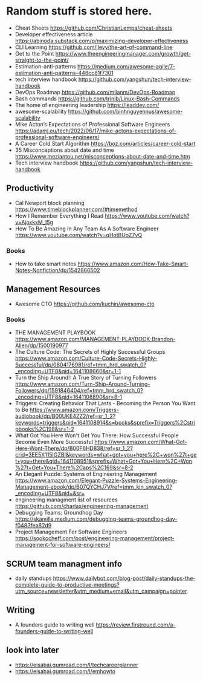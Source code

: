 # Random stuff is stored here.
* Cheat Sheets https://github.com/ChristianLempa/cheat-sheets 
* Developer effectiveness article https://abinoda.substack.com/p/maximizing-developer-effectiveness
* CLI Learning https://github.com/jlevy/the-art-of-command-line
* Get to the Point https://www.theengineeringmanager.com/growth/get-straight-to-the-point/
* Estimation-anti-patterns https://medium.com/awesome-agile/7-estimation-anti-patterns-448cc81f7301
* tech interview handbook https://github.com/yangshun/tech-interview-handbook
* DevOps Roadmap https://github.com/milanm/DevOps-Roadmap
* Bash commands https://github.com/trinib/Linux-Bash-Commands
* The home of engineering leadership https://leaddev.com/ 
* awesome-scalability https://github.com/binhnguyennus/awesome-scalability
* Mike Acton’s Expectations of Professional Software Engineers https://adamj.eu/tech/2022/06/17/mike-actons-expectations-of-professional-software-engineers/
* A Career Cold Start Algorithm https://boz.com/articles/career-cold-start
* 35 Misconceptions about date and time https://www.meziantou.net/misconceptions-about-date-and-time.htm
* Tech interview handbook https://github.com/yangshun/tech-interview-handbook

## Productivity
* Cal Newport block planning https://www.timeblockplanner.com/#timemethod
* How I Remember Everything I Read https://www.youtube.com/watch?v=AjoxkxM_I5g
* How To Be Amazing In Any Team As A Software Engineer https://www.youtube.com/watch?v=qHotBUoZ7vQ
### Books
* How to take smart notes https://www.amazon.com/How-Take-Smart-Notes-Nonfiction/dp/1542866502

## Management Resources
* Awesome CTO https://github.com/kuchin/awesome-cto
### Books
* THE MANAGEMENT PLAYBOOK https://www.amazon.com/MANAGEMENT-PLAYBOOK-Brandon-Allen/dp/1500190977
* The Culture Code: The Secrets of Highly Successful Groups https://www.amazon.com/Culture-Code-Secrets-Highly-Successful/dp/0804176981/ref=tmm_hrd_swatch_0?_encoding=UTF8&qid=1641108660&sr=1-1
* Turn the Ship Around!: A True Story of Turning Followers https://www.amazon.com/Turn-Ship-Around-Turning-Followers/dp/1591846404/ref=tmm_hrd_swatch_0?_encoding=UTF8&qid=1641108890&sr=8-1
* Triggers: Creating Behavior That Lasts - Becoming the Person You Want to Be https://www.amazon.com/Triggers-audiobook/dp/B00UKE4ZZ2/ref=sr_1_2?keywords=triggers&qid=1641108914&s=books&sprefix=Triggers%2Cstripbooks%2C198&sr=1-2
* What Got You Here Won't Get You There: How Successful People Become Even More Successful https://www.amazon.com/What-Got-Here-Wont-There/dp/B00F6HD838/ref=sr_1_2?crid=3EE5X115IGZBI&keywords=what+got+you+here%2C+won%27t+get+you+there&qid=1641108951&sprefix=What+Got+You+Here%2C+Won%27t+Get+You+There%2Caps%2C169&sr=8-2
* An Elegant Puzzle: Systems of Engineering Management https://www.amazon.com/Elegant-Puzzle-Systems-Engineering-Management-ebook/dp/B07QYCHJ7V/ref=tmm_kin_swatch_0?_encoding=UTF8&qid=&sr=
* engineering managment list of resources https://github.com/charlax/engineering-management
* Debugging Teams: Groundhog Day https://skamille.medium.com/debugging-teams-groundhog-day-f0483fea82d9
* Project Management For Software Engineers https://sookocheff.com/post/engineering-management/project-management-for-software-engineers/

## SCRUM team managment info
* daily standups https://www.dailybot.com/blog-post/daily-standups-the-complete-guide-to-productive-meetings?utm_source=newsletter&utm_medium=email&utm_campaign=pointer

## Writing
* A founders guide to writing well https://review.firstround.com/a-founders-guide-to-writing-well

## look into later
* https://eisabai.gumroad.com/l/techcareerplanner
* https://eisabai.gumroad.com/l/emhowto
